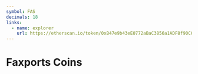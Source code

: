 ```yaml
---
symbol: FAS
decimals: 18
links:
  - name: explorer
    url: https://etherscan.io/token/0xB47e9b43eE0772aBaC3856a1ADF8f90C0e6c1067
---
```


# Faxports Coins

